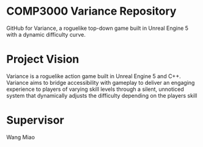 # COMP3000 Variance Repository

GitHub for Variance, a roguelike top-down game built in Unreal Engine 5 with a dynamic difficulty curve.

# Project Vision

Variance is a roguelike action game built in Unreal Engine 5 and C++. Variance aims to 
bridge accessibility with gameplay to deliver an engaging experience to players of 
varying skill levels through a silent, unnoticed system that dynamically adjusts the 
difficulty depending on the players skill

# Supervisor

Wang Miao

